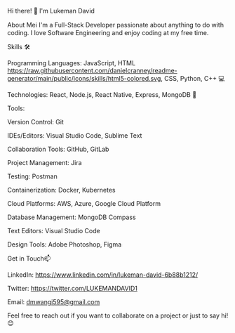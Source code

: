 Hi there! 👋 I'm Lukeman David

About Meℹ
I'm a Full-Stack Developer passionate about anything to do with coding. I love Software Engineering and enjoy coding at my free time.

Skills 🛠️

Programming Languages: JavaScript, HTML https://raw.githubusercontent.com/danielcranney/readme-generator/main/public/icons/skills/html5-colored.svg, CSS, Python, C++ 💻

Technologies: React, Node.js, React Native, Express, MongoDB 🚀


Tools:

  Version Control: Git

  IDEs/Editors: Visual Studio Code, Sublime Text
  
  Collaboration Tools: GitHub, GitLab
  
  Project Management: Jira
  
  Testing: Postman

  Containerization: Docker, Kubernetes
  
  Cloud Platforms: AWS, Azure, Google Cloud Platform
  
  Database Management: MongoDB Compass
  
  Text Editors: Visual Studio Code
  
  Design Tools: Adobe Photoshop, Figma


Get in Touch📫

LinkedIn: https://www.linkedin.com/in/lukeman-david-6b88b1212/

Twitter: https://twitter.com/LUKEMANDAVID1

Email: dmwangi595@gmail.com

Feel free to reach out if you want to collaborate on a project or just to say hi! 😊

